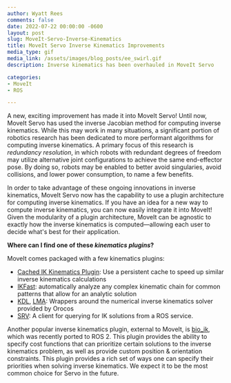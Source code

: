 ```yaml
---
author: Wyatt Rees
comments: false
date: 2022-07-22 00:00:00 -0600
layout: post
slug: MoveIt-Servo-Inverse-Kinematics
title: MoveIt Servo Inverse Kinematics Improvements
media_type: gif
media_link: /assets/images/blog_posts/ee_swirl.gif
description: Inverse kinematics has been overhauled in MoveIt Servo

categories:
- MoveIt
- ROS

---
```


A new, exciting improvement has made it into MoveIt Servo!
Until now, MoveIt Servo has used the inverse Jacobian method for computing inverse kinematics.
While this may work in many situations, a significant portion of robotics research has been dedicated to more performant algorithms for computing inverse kinematics.
A primary focus of this research is _redundancy resolution_, in which robots with redundant degrees of freedom may utilize alternative joint configurations to achieve the same end-effector pose.
By doing so, robots may be enabled to better avoid singularies, avoid collisions, and lower power consumption, to name a few benefits.

In order to take advantage of these ongoing innovations in inverse kinematics, MoveIt Servo now has the capability to use a plugin architecture for computing inverse kinematics.
If you have an idea for a new way to compute inverse kinematics, you can now easily integrate it into MoveIt!
Given the modularity of a plugin architecture, MoveIt can be agnostic to exactly how the inverse kinematics is computed&mdash;allowing each user to decide what's best for their application.

**Where can I find one of these _kinematics plugins_?**

MoveIt comes packaged with a few kinematics plugins:

* [Cached IK Kinematics Plugin](https://github.com/ros-planning/moveit2/tree/main/moveit_kinematics/cached_ik_kinematics_plugin): Use a persistent cache to speed up similar inverse kinematics calculations
* [IKFast](https://github.com/ros-planning/moveit2/tree/main/moveit_kinematics/ikfast_kinematics_plugin): automatically analyze any complex kinematic chain for common patterns that allow for an analytic solution
* [KDL](https://github.com/ros-planning/moveit2/tree/main/moveit_kinematics/kdl_kinematics_plugin), [LMA](https://github.com/ros-planning/moveit2/tree/main/moveit_kinematics/lma_kinematics_plugin): Wrappers around the numerical inverse kinematics solver provided by Orocos
* [SRV](https://github.com/ros-planning/moveit2/tree/main/moveit_kinematics/srv_kinematics_plugin): A client for querying for IK solutions from a ROS service.

Another popular inverse kinematics plugin, external to MoveIt, is [bio_ik](https://github.com/PickNikRobotics/bio_ik), which was recently ported to ROS 2.
This plugin provides the ability to specify cost functions that can prioritize certain solutions to the inverse kinematics problem, as well as provide custom position & orientation constraints.
This plugin provides a rich set of ways one can specify their priorities when solving inverse kinematics.
We expect it to be the most common choice for Servo in the future.
